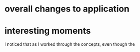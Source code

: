 
# overall changes to application

# interesting moments

I noticed that as I worked through the concepts, even though the 